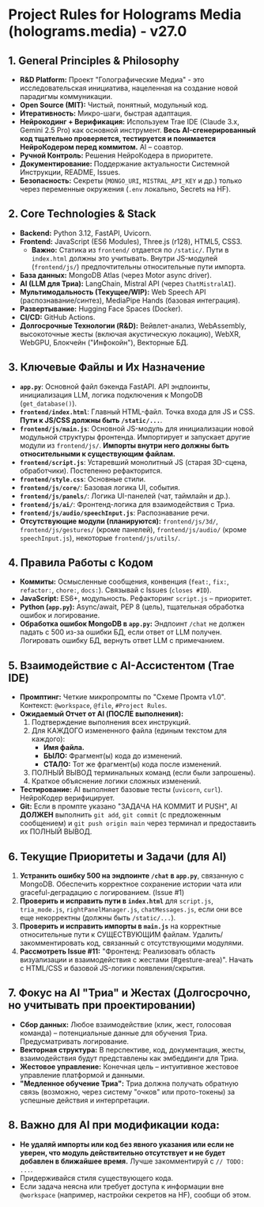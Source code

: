 # Project Rules for Holograms Media (holograms.media) - v27.0

## 1. General Principles & Philosophy
- **R&D Platform:** Проект "Голографические Медиа" - это исследовательская инициатива, нацеленная на создание новой парадигмы коммуникации.
- **Open Source (MIT):** Чистый, понятный, модульный код.
- **Итеративность:** Микро-шаги, быстрая адаптация.
- **Нейрокодинг + Верификация:** Используем Trae IDE (Claude 3.x, Gemini 2.5 Pro) как основной инструмент. **Весь AI-сгенерированный код тщательно проверяется, тестируется и понимается НейроКодером перед коммитом.** AI – соавтор.
- **Ручной Контроль:** Решения НейроКодера в приоритете.
- **Документирование:** Поддержание актуальности Системной Инструкции, README, Issues.
- **Безопасность:** Секреты (`MONGO_URI`, `MISTRAL_API_KEY` и др.) только через переменные окружения (`.env` локально, Secrets на HF).

## 2. Core Technologies & Stack
- **Backend:** Python 3.12, FastAPI, Uvicorn.
- **Frontend:** JavaScript (ES6 Modules), Three.js (r128), HTML5, CSS3.
    - **Важно:** Статика из `frontend/` отдается по `/static/`. Пути в `index.html` должны это учитывать. Внутри JS-модулей (`frontend/js/`) предпочтительны относительные пути импорта.
- **База данных:** MongoDB Atlas (через Motor async driver).
- **AI (LLM для Триа):** LangChain, Mistral API (через `ChatMistralAI`).
- **Мультимодальность (Текущее/WIP):** Web Speech API (распознавание/синтез), MediaPipe Hands (базовая интеграция).
- **Развертывание:** Hugging Face Spaces (Docker).
- **CI/CD:** GitHub Actions.
- **Долгосрочные Технологии (R&D):** Вейвлет-анализ, WebAssembly, высокоточные жесты (включая акустическую локацию), WebXR, WebGPU, Блокчейн ("Инфокойн"), Векторные БД.

## 3. Ключевые Файлы и Их Назначение
- **`app.py`**: Основной файл бэкенда FastAPI. API эндпоинты, инициализация LLM, логика подключения к MongoDB (`get_database()`).
- **`frontend/index.html`**: Главный HTML-файл. Точка входа для JS и CSS. **Пути к JS/CSS должны быть `/static/...`**.
- **`frontend/js/main.js`**: Основной JS-модуль для инициализации новой модульной структуры фронтенда. Импортирует и запускает другие модули из `frontend/js/`. **Импорты внутри него должны быть относительными к существующим файлам.**
- **`frontend/script.js`**: Устаревший монолитный JS (старая 3D-сцена, обработчики). Постепенно рефакторится.
- **`frontend/style.css`**: Основные стили.
- **`frontend/js/core/`**: Базовая логика UI, события.
- **`frontend/js/panels/`**: Логика UI-панелей (чат, таймлайн и др.).
- **`frontend/js/ai/`**: Фронтенд-логика для взаимодействия с Триа.
- **`frontend/js/audio/speechInput.js`**: Распознавание речи.
- **Отсутствующие модули (планируются):** `frontend/js/3d/`, `frontend/js/gestures/` (кроме панелей), `frontend/js/audio/` (кроме `speechInput.js`), некоторые `frontend/js/utils/`.

## 4. Правила Работы с Кодом
- **Коммиты:** Осмысленные сообщения, конвенция (`feat:`, `fix:`, `refactor:`, `chore:`, `docs:`). Связывай с Issues (`closes #ID`).
- **JavaScript:** ES6+, модульность. Рефакторинг `script.js` – приоритет.
- **Python (`app.py`):** Async/await, PEP 8 (цель), тщательная обработка ошибок и логирование.
- **Обработка ошибок MongoDB в `app.py`:** Эндпоинт `/chat` не должен падать с 500 из-за ошибки БД, если ответ от LLM получен. Логировать ошибку БД, вернуть ответ LLM с примечанием.

## 5. Взаимодействие с AI-Ассистентом (Trae IDE)
- **Промптинг:** Четкие микропромпты по "Схеме Промта v1.0". Контекст: `@workspace`, `@file`, `#Project Rules`.
- **Ожидаемый Отчет от AI (ПОСЛЕ выполнения):**
    1.  Подтверждение выполнения всех инструкций.
    2.  Для КАЖДОГО измененного файла (единым текстом для каждого):
        *   **Имя файла.**
        *   **БЫЛО:** Фрагмент(ы) кода до изменений.
        *   **СТАЛО:** Тот же фрагмент(ы) кода после изменений.
    3.  ПОЛНЫЙ ВЫВОД терминальных команд (если были запрошены).
    4.  Краткое объяснение логики сложных изменений.
- **Тестирование:** AI выполняет базовые тесты (`uvicorn`, `curl`). НейроКодер верифицирует.
- **Git:** Если в промпте указано "ЗАДАЧA НА КОММИТ И PUSH", AI **ДОЛЖЕН** выполнить `git add`, `git commit` (с предложенным сообщением) и `git push origin main` через терминал и предоставить их ПОЛНЫЙ ВЫВОД.

## 6. Текущие Приоритеты и Задачи (для AI)
1.  **Устранить ошибку 500 на эндпоинте `/chat` в `app.py`**, связанную с MongoDB. Обеспечить корректное сохранение истории чата или graceful-деградацию с логированием. (Issue #1)
2.  **Проверить и исправить пути в `index.html`** для `script.js`, `tria_mode.js`, `rightPanelManager.js`, `chatMessages.js`, если они все еще некорректны (должны быть `/static/...`).
3.  **Проверить и исправить импорты в `main.js`** на корректные относительные пути к СУЩЕСТВУЮЩИМ файлам. Удалить/закомментировать код, связанный с отсутствующими модулями.
4.  **Рассмотреть Issue #11:** "Фронтенд: Реализовать область визуализации и взаимодействия с жестами (#gesture-area)". Начать с HTML/CSS и базовой JS-логики появления/скрытия.

## 7. Фокус на AI "Триа" и Жестах (Долгосрочно, но учитывать при проектировании)
- **Сбор данных:** Любое взаимодействие (клик, жест, голосовая команда) – потенциальные данные для обучения Триа. Предусматривать логирование.
- **Векторная структура:** В перспективе, код, документация, жесты, взаимодействия будут представлены как эмбеддинги для Триа.
- **Жестовое управление:** Конечная цель – интуитивное жестовое управление платформой и данными.
- **"Медленное обучение Триа":** Триа должна получать обратную связь (возможно, через систему "очков" или прото-токены) за успешные действия и интерпретации.

## 8. Важно для AI при модификации кода:
- **Не удаляй импорты или код без явного указания или если не уверен, что модуль действительно отсутствует и не будет добавлен в ближайшее время.** Лучше закомментируй с `// TODO: ...`.
- Придерживайся стиля существующего кода.
- Если задача неясна или требует доступа к информации вне `@workspace` (например, настройки секретов на HF), сообщи об этом.